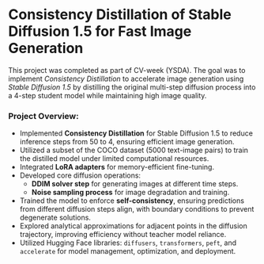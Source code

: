# Consistency Distillation of Stable Diffusion 1.5 for Fast Image Generation

This project was completed as part of CV-week (YSDA). The goal was to implement *Consistency Distillation* to accelerate image generation using *Stable Diffusion 1.5* by distilling the original multi-step diffusion process into a 4-step student model while maintaining high image quality.

### **Project Overview:**
- Implemented **Consistency Distillation** for Stable Diffusion 1.5 to reduce inference steps from 50 to 4, ensuring efficient image generation.
- Utilized a subset of the COCO dataset (5000 text-image pairs) to train the distilled model under limited computational resources.
- Integrated **LoRA adapters** for memory-efficient fine-tuning.
- Developed core diffusion operations:
  - **DDIM solver step** for generating images at different time steps.
  - **Noise sampling process** for image degradation and training.
- Trained the model to enforce **self-consistency**, ensuring predictions from different diffusion steps align, with boundary conditions to prevent degenerate solutions.
- Explored analytical approximations for adjacent points in the diffusion trajectory, improving efficiency without teacher model reliance.
- Utilized Hugging Face libraries: `diffusers`, `transformers`, `peft`, and `accelerate` for model management, optimization, and deployment.
